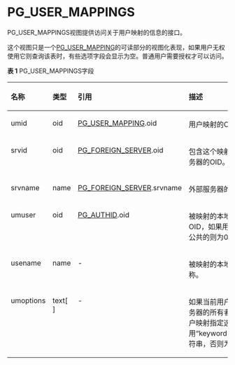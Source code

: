 # PG\_USER\_MAPPINGS<a name="ZH-CN_TOPIC_0242386000"></a>

PG\_USER\_MAPPINGS视图提供访问关于用户映射的信息的接口。

这个视图只是一个[PG\_USER\_MAPPING](PG_USER_MAPPING.md)的可读部分的视图化表现，如果用户无权使用它则查询该表时，有些选项字段会显示为空。普通用户需要授权才可以访问。

**表 1**  PG\_USER\_MAPPINGS字段

<a name="zh-cn_topic_0237122473_zh-cn_topic_0059777822_t57a574812dea4cd092098d18eb73be9c"></a>
<table><thead align="left"><tr id="zh-cn_topic_0237122473_zh-cn_topic_0059777822_r158caf878b75444ba736192a96b50ce3"><th class="cellrowborder" valign="top" width="14.850000000000001%" id="mcps1.2.5.1.1"><p id="zh-cn_topic_0237122473_zh-cn_topic_0059777822_a5256c6443f524bea97c5176dfc83350e"><a name="zh-cn_topic_0237122473_zh-cn_topic_0059777822_a5256c6443f524bea97c5176dfc83350e"></a><a name="zh-cn_topic_0237122473_zh-cn_topic_0059777822_a5256c6443f524bea97c5176dfc83350e"></a>名称</p>
</th>
<th class="cellrowborder" valign="top" width="11.290000000000001%" id="mcps1.2.5.1.2"><p id="zh-cn_topic_0237122473_zh-cn_topic_0059777822_ae13e6cf94bc34fb5b29f3da38be35fd4"><a name="zh-cn_topic_0237122473_zh-cn_topic_0059777822_ae13e6cf94bc34fb5b29f3da38be35fd4"></a><a name="zh-cn_topic_0237122473_zh-cn_topic_0059777822_ae13e6cf94bc34fb5b29f3da38be35fd4"></a>类型</p>
</th>
<th class="cellrowborder" valign="top" width="31.000000000000007%" id="mcps1.2.5.1.3"><p id="zh-cn_topic_0237122473_zh-cn_topic_0059777822_a4b1a7b9937ec4d55a5532f4231dcb681"><a name="zh-cn_topic_0237122473_zh-cn_topic_0059777822_a4b1a7b9937ec4d55a5532f4231dcb681"></a><a name="zh-cn_topic_0237122473_zh-cn_topic_0059777822_a4b1a7b9937ec4d55a5532f4231dcb681"></a>引用</p>
</th>
<th class="cellrowborder" valign="top" width="42.86000000000001%" id="mcps1.2.5.1.4"><p id="zh-cn_topic_0237122473_zh-cn_topic_0059777822_a3a813fbcd13548a4b2957e3d46f2d416"><a name="zh-cn_topic_0237122473_zh-cn_topic_0059777822_a3a813fbcd13548a4b2957e3d46f2d416"></a><a name="zh-cn_topic_0237122473_zh-cn_topic_0059777822_a3a813fbcd13548a4b2957e3d46f2d416"></a>描述</p>
</th>
</tr>
</thead>
<tbody><tr id="zh-cn_topic_0237122473_zh-cn_topic_0059777822_r7bdda7b6b02549e98658b3e759944deb"><td class="cellrowborder" valign="top" width="14.850000000000001%" headers="mcps1.2.5.1.1 "><p id="zh-cn_topic_0237122473_zh-cn_topic_0059777822_a67abcd256aa24831b8921a0eb12a507e"><a name="zh-cn_topic_0237122473_zh-cn_topic_0059777822_a67abcd256aa24831b8921a0eb12a507e"></a><a name="zh-cn_topic_0237122473_zh-cn_topic_0059777822_a67abcd256aa24831b8921a0eb12a507e"></a>umid</p>
</td>
<td class="cellrowborder" valign="top" width="11.290000000000001%" headers="mcps1.2.5.1.2 "><p id="zh-cn_topic_0237122473_zh-cn_topic_0059777822_a912059c2ffee4efeb3af5e6f124c90f6"><a name="zh-cn_topic_0237122473_zh-cn_topic_0059777822_a912059c2ffee4efeb3af5e6f124c90f6"></a><a name="zh-cn_topic_0237122473_zh-cn_topic_0059777822_a912059c2ffee4efeb3af5e6f124c90f6"></a>oid</p>
</td>
<td class="cellrowborder" valign="top" width="31.000000000000007%" headers="mcps1.2.5.1.3 "><p id="zh-cn_topic_0237122473_zh-cn_topic_0059777822_a8e0a4135c50b4848adbee8c4a6f03b8f"><a name="zh-cn_topic_0237122473_zh-cn_topic_0059777822_a8e0a4135c50b4848adbee8c4a6f03b8f"></a><a name="zh-cn_topic_0237122473_zh-cn_topic_0059777822_a8e0a4135c50b4848adbee8c4a6f03b8f"></a><a href="PG_USER_MAPPING.md">PG_USER_MAPPING</a>.oid</p>
</td>
<td class="cellrowborder" valign="top" width="42.86000000000001%" headers="mcps1.2.5.1.4 "><p id="zh-cn_topic_0237122473_zh-cn_topic_0059777822_a7e61464493c945db97781da29a03d5c4"><a name="zh-cn_topic_0237122473_zh-cn_topic_0059777822_a7e61464493c945db97781da29a03d5c4"></a><a name="zh-cn_topic_0237122473_zh-cn_topic_0059777822_a7e61464493c945db97781da29a03d5c4"></a>用户映射的OID。</p>
</td>
</tr>
<tr id="zh-cn_topic_0237122473_zh-cn_topic_0059777822_rfdb1dbce1fa1413ba5f9cfb876f7497f"><td class="cellrowborder" valign="top" width="14.850000000000001%" headers="mcps1.2.5.1.1 "><p id="zh-cn_topic_0237122473_zh-cn_topic_0059777822_a2a2c87ebb15344afa29dab5cf4a8decd"><a name="zh-cn_topic_0237122473_zh-cn_topic_0059777822_a2a2c87ebb15344afa29dab5cf4a8decd"></a><a name="zh-cn_topic_0237122473_zh-cn_topic_0059777822_a2a2c87ebb15344afa29dab5cf4a8decd"></a>srvid</p>
</td>
<td class="cellrowborder" valign="top" width="11.290000000000001%" headers="mcps1.2.5.1.2 "><p id="zh-cn_topic_0237122473_zh-cn_topic_0059777822_a5511ca418af04df8a82868d48d2202d3"><a name="zh-cn_topic_0237122473_zh-cn_topic_0059777822_a5511ca418af04df8a82868d48d2202d3"></a><a name="zh-cn_topic_0237122473_zh-cn_topic_0059777822_a5511ca418af04df8a82868d48d2202d3"></a>oid</p>
</td>
<td class="cellrowborder" valign="top" width="31.000000000000007%" headers="mcps1.2.5.1.3 "><p id="zh-cn_topic_0237122473_zh-cn_topic_0059777822_adafb34910f684b49b3aaa6704c447a23"><a name="zh-cn_topic_0237122473_zh-cn_topic_0059777822_adafb34910f684b49b3aaa6704c447a23"></a><a name="zh-cn_topic_0237122473_zh-cn_topic_0059777822_adafb34910f684b49b3aaa6704c447a23"></a><a href="PG_FOREIGN_SERVER.md">PG_FOREIGN_SERVER</a>.oid</p>
</td>
<td class="cellrowborder" valign="top" width="42.86000000000001%" headers="mcps1.2.5.1.4 "><p id="zh-cn_topic_0237122473_zh-cn_topic_0059777822_a98402dfb0df34d3a8ffc2e9d191afffa"><a name="zh-cn_topic_0237122473_zh-cn_topic_0059777822_a98402dfb0df34d3a8ffc2e9d191afffa"></a><a name="zh-cn_topic_0237122473_zh-cn_topic_0059777822_a98402dfb0df34d3a8ffc2e9d191afffa"></a>包含这个映射的外部服务器的OID。</p>
</td>
</tr>
<tr id="zh-cn_topic_0237122473_zh-cn_topic_0059777822_rfce2cae5f980495bb95b6800f70f05b4"><td class="cellrowborder" valign="top" width="14.850000000000001%" headers="mcps1.2.5.1.1 "><p id="zh-cn_topic_0237122473_zh-cn_topic_0059777822_a206608b88907463286cbbb71e7e64756"><a name="zh-cn_topic_0237122473_zh-cn_topic_0059777822_a206608b88907463286cbbb71e7e64756"></a><a name="zh-cn_topic_0237122473_zh-cn_topic_0059777822_a206608b88907463286cbbb71e7e64756"></a>srvname</p>
</td>
<td class="cellrowborder" valign="top" width="11.290000000000001%" headers="mcps1.2.5.1.2 "><p id="zh-cn_topic_0237122473_zh-cn_topic_0059777822_a70015b1427aa42768e629a232bdfc6eb"><a name="zh-cn_topic_0237122473_zh-cn_topic_0059777822_a70015b1427aa42768e629a232bdfc6eb"></a><a name="zh-cn_topic_0237122473_zh-cn_topic_0059777822_a70015b1427aa42768e629a232bdfc6eb"></a>name</p>
</td>
<td class="cellrowborder" valign="top" width="31.000000000000007%" headers="mcps1.2.5.1.3 "><p id="zh-cn_topic_0237122473_zh-cn_topic_0059777822_adb2a48782cdf4b33bee7e33d6190784d"><a name="zh-cn_topic_0237122473_zh-cn_topic_0059777822_adb2a48782cdf4b33bee7e33d6190784d"></a><a name="zh-cn_topic_0237122473_zh-cn_topic_0059777822_adb2a48782cdf4b33bee7e33d6190784d"></a><a href="PG_FOREIGN_SERVER.md">PG_FOREIGN_SERVER</a>.srvname</p>
</td>
<td class="cellrowborder" valign="top" width="42.86000000000001%" headers="mcps1.2.5.1.4 "><p id="zh-cn_topic_0237122473_zh-cn_topic_0059777822_a26e4602b2d62409bbbd90712a23e9e33"><a name="zh-cn_topic_0237122473_zh-cn_topic_0059777822_a26e4602b2d62409bbbd90712a23e9e33"></a><a name="zh-cn_topic_0237122473_zh-cn_topic_0059777822_a26e4602b2d62409bbbd90712a23e9e33"></a>外部服务器的名称。</p>
</td>
</tr>
<tr id="zh-cn_topic_0237122473_zh-cn_topic_0059777822_ra149331ee51b4921b04feb230fce80b1"><td class="cellrowborder" valign="top" width="14.850000000000001%" headers="mcps1.2.5.1.1 "><p id="zh-cn_topic_0237122473_zh-cn_topic_0059777822_a881d1e5f4bec42848b65aa2a918e99ff"><a name="zh-cn_topic_0237122473_zh-cn_topic_0059777822_a881d1e5f4bec42848b65aa2a918e99ff"></a><a name="zh-cn_topic_0237122473_zh-cn_topic_0059777822_a881d1e5f4bec42848b65aa2a918e99ff"></a>umuser</p>
</td>
<td class="cellrowborder" valign="top" width="11.290000000000001%" headers="mcps1.2.5.1.2 "><p id="zh-cn_topic_0237122473_zh-cn_topic_0059777822_acb86f9d6e9374f33985c0ebb76d6b407"><a name="zh-cn_topic_0237122473_zh-cn_topic_0059777822_acb86f9d6e9374f33985c0ebb76d6b407"></a><a name="zh-cn_topic_0237122473_zh-cn_topic_0059777822_acb86f9d6e9374f33985c0ebb76d6b407"></a>oid</p>
</td>
<td class="cellrowborder" valign="top" width="31.000000000000007%" headers="mcps1.2.5.1.3 "><p id="zh-cn_topic_0237122473_zh-cn_topic_0059777822_a85a99364be7c46eabf5abb432a29b543"><a name="zh-cn_topic_0237122473_zh-cn_topic_0059777822_a85a99364be7c46eabf5abb432a29b543"></a><a name="zh-cn_topic_0237122473_zh-cn_topic_0059777822_a85a99364be7c46eabf5abb432a29b543"></a><a href="PG_AUTHID.md">PG_AUTHID</a>.oid</p>
</td>
<td class="cellrowborder" valign="top" width="42.86000000000001%" headers="mcps1.2.5.1.4 "><p id="zh-cn_topic_0237122473_zh-cn_topic_0059777822_aa35ac4397ea7472784120e826620a397"><a name="zh-cn_topic_0237122473_zh-cn_topic_0059777822_aa35ac4397ea7472784120e826620a397"></a><a name="zh-cn_topic_0237122473_zh-cn_topic_0059777822_aa35ac4397ea7472784120e826620a397"></a>被映射的本地角色的OID，如果用户映射是公共的则为0。</p>
</td>
</tr>
<tr id="zh-cn_topic_0237122473_zh-cn_topic_0059777822_r496384a2f986464c9527b2e57435312e"><td class="cellrowborder" valign="top" width="14.850000000000001%" headers="mcps1.2.5.1.1 "><p id="zh-cn_topic_0237122473_zh-cn_topic_0059777822_af039d2cae0c747fcac2e6c0a0e16563b"><a name="zh-cn_topic_0237122473_zh-cn_topic_0059777822_af039d2cae0c747fcac2e6c0a0e16563b"></a><a name="zh-cn_topic_0237122473_zh-cn_topic_0059777822_af039d2cae0c747fcac2e6c0a0e16563b"></a>usename</p>
</td>
<td class="cellrowborder" valign="top" width="11.290000000000001%" headers="mcps1.2.5.1.2 "><p id="zh-cn_topic_0237122473_zh-cn_topic_0059777822_ad23204c3b6ea4a5a9acca8928d188d52"><a name="zh-cn_topic_0237122473_zh-cn_topic_0059777822_ad23204c3b6ea4a5a9acca8928d188d52"></a><a name="zh-cn_topic_0237122473_zh-cn_topic_0059777822_ad23204c3b6ea4a5a9acca8928d188d52"></a>name</p>
</td>
<td class="cellrowborder" valign="top" width="31.000000000000007%" headers="mcps1.2.5.1.3 "><p id="zh-cn_topic_0237122473_zh-cn_topic_0059777822_a3407ec76a92e4079925ac02a639a4916"><a name="zh-cn_topic_0237122473_zh-cn_topic_0059777822_a3407ec76a92e4079925ac02a639a4916"></a><a name="zh-cn_topic_0237122473_zh-cn_topic_0059777822_a3407ec76a92e4079925ac02a639a4916"></a>-</p>
</td>
<td class="cellrowborder" valign="top" width="42.86000000000001%" headers="mcps1.2.5.1.4 "><p id="zh-cn_topic_0237122473_zh-cn_topic_0059777822_a77c20bc405804f19bd1c64348a217dc1"><a name="zh-cn_topic_0237122473_zh-cn_topic_0059777822_a77c20bc405804f19bd1c64348a217dc1"></a><a name="zh-cn_topic_0237122473_zh-cn_topic_0059777822_a77c20bc405804f19bd1c64348a217dc1"></a>被映射的本地用户的名称。</p>
</td>
</tr>
<tr id="zh-cn_topic_0237122473_zh-cn_topic_0059777822_ra210615997eb42129cb4b99f47d9c8ea"><td class="cellrowborder" valign="top" width="14.850000000000001%" headers="mcps1.2.5.1.1 "><p id="zh-cn_topic_0237122473_zh-cn_topic_0059777822_a631e096f4d914cd7a0952bbea2cbbae4"><a name="zh-cn_topic_0237122473_zh-cn_topic_0059777822_a631e096f4d914cd7a0952bbea2cbbae4"></a><a name="zh-cn_topic_0237122473_zh-cn_topic_0059777822_a631e096f4d914cd7a0952bbea2cbbae4"></a>umoptions</p>
</td>
<td class="cellrowborder" valign="top" width="11.290000000000001%" headers="mcps1.2.5.1.2 "><p id="zh-cn_topic_0237122473_zh-cn_topic_0059777822_aee488c01bb7b49c48dce763a593f0007"><a name="zh-cn_topic_0237122473_zh-cn_topic_0059777822_aee488c01bb7b49c48dce763a593f0007"></a><a name="zh-cn_topic_0237122473_zh-cn_topic_0059777822_aee488c01bb7b49c48dce763a593f0007"></a>text[ ]</p>
</td>
<td class="cellrowborder" valign="top" width="31.000000000000007%" headers="mcps1.2.5.1.3 "><p id="zh-cn_topic_0237122473_zh-cn_topic_0059777822_a06536016fd99419a894ed5191e76075c"><a name="zh-cn_topic_0237122473_zh-cn_topic_0059777822_a06536016fd99419a894ed5191e76075c"></a><a name="zh-cn_topic_0237122473_zh-cn_topic_0059777822_a06536016fd99419a894ed5191e76075c"></a>-</p>
</td>
<td class="cellrowborder" valign="top" width="42.86000000000001%" headers="mcps1.2.5.1.4 "><p id="zh-cn_topic_0237122473_zh-cn_topic_0059777822_a8653654a9d634404a819dddce8352f70"><a name="zh-cn_topic_0237122473_zh-cn_topic_0059777822_a8653654a9d634404a819dddce8352f70"></a><a name="zh-cn_topic_0237122473_zh-cn_topic_0059777822_a8653654a9d634404a819dddce8352f70"></a>如果当前用户是外部服务器的所有者，则为用户映射指定选项， 使用“keyword=value”字符串，否则为null。</p>
</td>
</tr>
</tbody>
</table>

